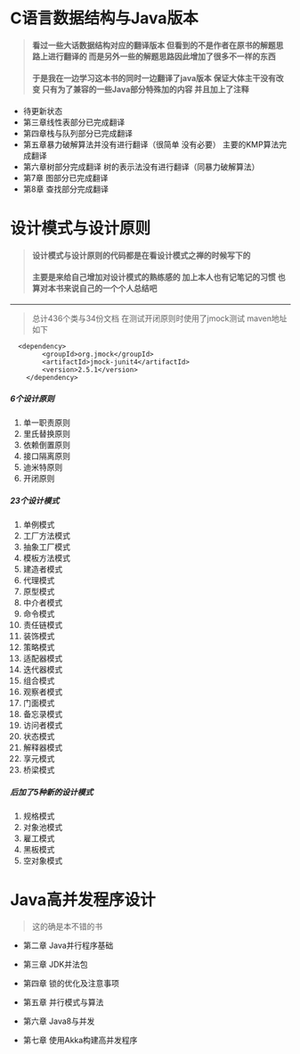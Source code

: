 
# C语言数据结构与Java版本
> #### 看过一些大话数据结构对应的翻译版本 但看到的不是作者在原书的解题思路上进行翻译的 而是另外一些的解题思路因此增加了很多不一样的东西
>#### 于是我在一边学习这本书的同时一边翻译了java版本   保证大体主干没有改变  只有为了兼容的一些Java部分特殊加的内容 并且加上了注释 

- 待更新状态
- 第三章线性表部分已完成翻译
- 第四章栈与队列部分已完成翻译
- 第五章暴力破解算法并没有进行翻译（很简单 没有必要）   主要的KMP算法完成翻译
- 第六章树部分完成翻译 树的表示法没有进行翻译（同暴力破解算法）
- 第7章 图部分已完成翻译 
- 第8章 查找部分完成翻译  
 

# 设计模式与设计原则
> #### 设计模式与设计原则的代码都是在看设计模式之禅的时候写下的 
> #### 主要是来给自己增加对设计模式的熟练感的 加上本人也有记笔记的习惯 也算对本书来说自己的一个个人总结吧 
> 

----------

>  总计436个类与34份文档 在测试开闭原则时使用了jmock测试
>  maven地址如下

	  <dependency>
            <groupId>org.jmock</groupId>
            <artifactId>jmock-junit4</artifactId>
            <version>2.5.1</version>
        </dependency>

##### 6个设计原则 
 1. 单一职责原则
 2. 里氏替换原则
 3. 依赖倒置原则
 4. 接口隔离原则
 5. 迪米特原则
 6. 开闭原则
 
##### 23个设计模式
 1. 单例模式
 2. 工厂方法模式
 3. 抽象工厂模式
 4. 模板方法模式
 5. 建造者模式
 6. 代理模式
 7. 原型模式
 8. 中介者模式
 9. 命令模式
 10. 责任链模式
 11. 装饰模式
 12. 策略模式
 13. 适配器模式
 14. 迭代器模式
 15. 组合模式
 16. 观察者模式
 17. 门面模式
 18. 备忘录模式
 19. 访问者模式
 20. 状态模式
 21. 解释器模式
 22. 享元模式
 23. 桥梁模式
 
 ##### 后加了5种新的设计模式
 1. 规格模式
 2. 对象池模式
 3. 雇工模式
 4. 黑板模式
 5. 空对象模式
 
 
# Java高并发程序设计
 
>这的确是本不错的书  

- 第二章 Java并行程序基础

- 第三章 JDK并法包

- 第四章 锁的优化及注意事项

- 第五章 并行模式与算法

- 第六章 Java8与并发

- 第七章 使用Akka构建高并发程序





